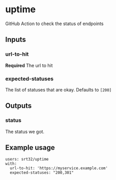 # uptime

GitHub Action to check the status of endpoints

## Inputs

### url-to-hit

**Required** The url to hit

### expected-statuses

The list of statuses that are okay. Defaults to `[200]`

## Outputs

### status

The status we got.

## Example usage

```
users: srt32/uptime
with:
  url-to-hit: 'https://myservice.example.com'
  expected-statuses: "200,301"
```
